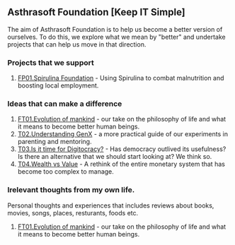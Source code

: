 ## Asthrasoft Foundation [Keep IT Simple]

The aim of Asthrasoft Foundation is to help us become a better version of ourselves. To do this, we explore what we mean by "better" and undertake projects that can help us move in that direction.

### Projects that we support
 1. [FP01.Spirulina Foundation](C90/T01/P000.Cover) - Using Spirulina to combat  malnutrition and boosting local employment.
 
### Ideas that can make a difference
 1. [FT01.Evolution of mankind](C90/T01/P000.Cover) - our take on the philosophy of life and what it means to become better human beings.
 2. [T02.Understanding GenX](C90/T02/P000.Cover) - a more practical guide of our experiments in parenting and mentoring.
 3. [T03.Is it time for Digitocracy?](C90/T03/P000.Cover) - Has democracy outlived its usefulness? Is there an alternative that we should start looking at? We think so.
 4. [T04.Wealth vs Value](C90/T04/P000.Cover) - A rethink of the entire monetary system that has become too complex to manage.
 
 ### Irelevant thoughts from my own life.
Personal thoughts and experiences that includes reviews about books, movies, songs, places, resturants, foods etc.
1. [FT01.Evolution of mankind](C90/T01/P000.Cover) - our take on the philosophy of life and what it means to become better human beings.
<!--stackedit_data:
eyJoaXN0b3J5IjpbMzg3MjgxMjYyLDE5NzM0NTU5OF19
-->